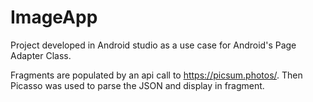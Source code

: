 # ImageApp

Project developed in Android studio as a use case for Android's Page Adapter Class. 

Fragments are populated by an api call to https://picsum.photos/. Then Picasso was used to parse the JSON and display in fragment.

